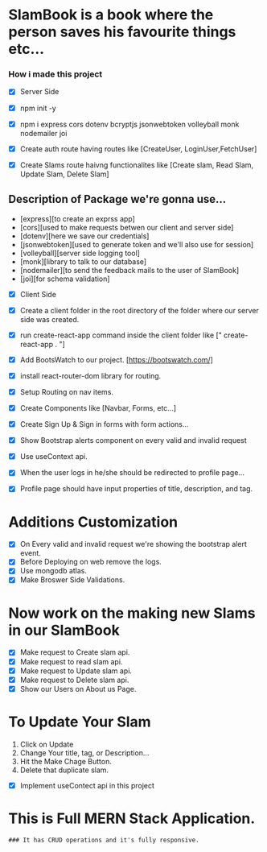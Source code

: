 # SlamBook is a book where the person saves his favourite things etc...

### How i made this project

* [x] Server Side

* [x] npm init -y
* [x] npm i express cors dotenv bcryptjs jsonwebtoken volleyball monk nodemailer joi
* [x] Create auth route having routes like
[CreateUser, LoginUser,FetchUser]
* [x] Create Slams route haivng functionalites like [Create slam, Read Slam, Update Slam, Delete Slam]

## Description of Package we're gonna use...
* [express][to create an exprss app]
* [cors][used to make requests betwen our client and server side]
* [dotenv][here we save our credentials]
* [jsonwebtoken][used to generate token and we'll also use for session]
* [volleyball][server side logging tool]
* [monk][library to talk to our database]
* [nodemailer][to send the feedback mails to the user of SlamBook]
* [joi][for schema validation]


* [x] Client Side

* [x] Create a client folder in the root directory of the folder where our server side was created.

* [x] run create-react-app command inside the client folder like
[" create-react-app . "]

* [x] Add BootsWatch to our project. [https://bootswatch.com/]

* [x] install react-router-dom library for routing.

* [x] Setup Routing on nav items.

* [x] Create Components like [Navbar, Forms, etc...]

* [x] Create Sign Up & Sign in forms with form actions...

* [x] Show Bootstrap alerts component on every valid and invalid request

* [x] Use useContext api.

* [x] When the user logs in he/she should be redirected to profile page...

* [x] Profile page should have input properties of title, description, and tag.


# Additions Customization
* [x] On Every valid and invalid request we're showing the bootstrap alert event.
* [x] Before Deploying on web remove the logs.
* [x] Use mongodb atlas.
* [x] Make Broswer Side Validations.

# Now work on the making new Slams in our SlamBook

* [x] Make request to Create slam api.
* [x] Make request to read slam api.
* [x] Make request to Update slam api.
* [x] Make request to Delete slam api.
* [x] Show our Users on About us Page.

# To Update Your Slam
1. Click on Update
2. Change Your title, tag, or Description...
3. Hit the Make Chage Button.
4. Delete that duplicate slam.


* [x] Implement useContect api in this project

# This is Full MERN Stack Application.
    ### It has CRUD operations and it's fully responsive.